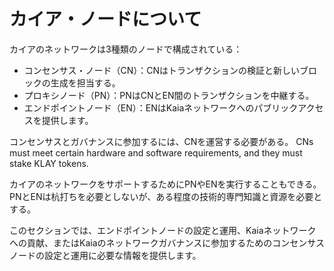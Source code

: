 # カイア・ノードについて

カイアのネットワークは3種類のノードで構成されている：

- コンセンサス・ノード（CN）：CNはトランザクションの検証と新しいブロックの生成を担当する。
- プロキシノード（PN）：PNはCNとEN間のトランザクションを中継する。
- エンドポイントノード（EN）：ENはKaiaネットワークへのパブリックアクセスを提供します。

コンセンサスとガバナンスに参加するには、CNを運営する必要がある。 CNs must meet certain hardware and software requirements, and they must stake KLAY tokens.

カイアのネットワークをサポートするためにPNやENを実行することもできる。 PNとENは杭打ちを必要としないが、ある程度の技術的専門知識と資源を必要とする。

このセクションでは、エンドポイントノードの設定と運用、Kaiaネットワークへの貢献、またはKaiaのネットワークガバナンスに参加するためのコンセンサスノードの設定と運用に必要な情報を提供します。
